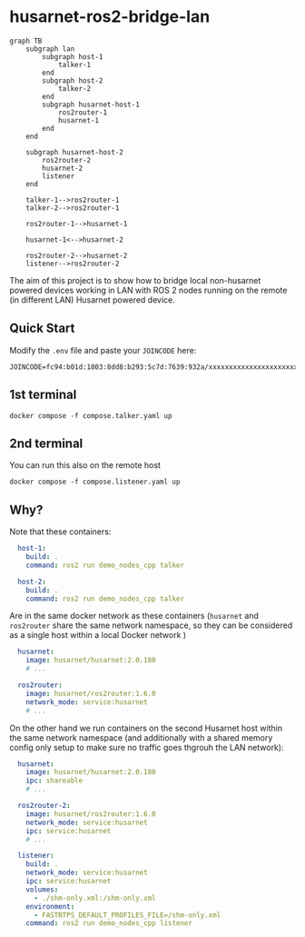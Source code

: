 # husarnet-ros2-bridge-lan

```mermaid
graph TB
    subgraph lan
        subgraph host-1
            talker-1
        end
        subgraph host-2
            talker-2
        end
        subgraph husarnet-host-1
            ros2router-1
            husarnet-1
        end
    end

    subgraph husarnet-host-2
        ros2router-2
        husarnet-2
        listener
    end
    
    talker-1-->ros2router-1
    talker-2-->ros2router-1

    ros2router-1-->husarnet-1

    husarnet-1<-->husarnet-2

    ros2router-2-->husarnet-2
    listener-->ros2router-2
```

The aim of this project is to show how to bridge local non-husarnet powered devices working in LAN with ROS 2 nodes running on the remote (in different LAN) Husarnet powered device.

## Quick Start

Modify the `.env` file and paste your `JOINCODE` here:

```
JOINCODE=fc94:b01d:1803:8dd8:b293:5c7d:7639:932a/xxxxxxxxxxxxxxxxxxxxxxxxxx
```

## 1st terminal

```
docker compose -f compose.talker.yaml up
```

## 2nd terminal

You can run this also on the remote host

```
docker compose -f compose.listener.yaml up
```

## Why?

Note that these containers:

```yaml
  host-1:
    build: .
    command: ros2 run demo_nodes_cpp talker

  host-2:
    build: .
    command: ros2 run demo_nodes_cpp talker
```

Are in the same docker network as these containers (`husarnet` and `ros2router` share the same network namespace, so they can be considered as a single host within a local Docker network )

```yaml
  husarnet:
    image: husarnet/husarnet:2.0.180
    # ...

  ros2router:
    image: husarnet/ros2router:1.6.0
    network_mode: service:husarnet
    # ...
```

On the other hand we run containers on the second Husarnet host within the same network namespace (and additionally with a shared memory config only setup to make sure no traffic goes thgrouh the LAN network):

```yaml
  husarnet:
    image: husarnet/husarnet:2.0.180
    ipc: shareable
    # ...

  ros2router-2:
    image: husarnet/ros2router:1.6.0
    network_mode: service:husarnet
    ipc: service:husarnet
    # ...

  listener:
    build: .
    network_mode: service:husarnet
    ipc: service:husarnet
    volumes:
      - ./shm-only.xml:/shm-only.xml
    environment:
      - FASTRTPS_DEFAULT_PROFILES_FILE=/shm-only.xml
    command: ros2 run demo_nodes_cpp listener
```